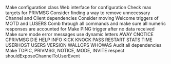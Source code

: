 Make configuration class
Web interface for configuration
Check max targets for PRIVMSG
Consider finding a way to remove unnecessary Channel and Client dependencies
Consider moving Welcome triggers of MOTD and LUSERS
Comb through all commands and make sure all numeric responses are accounted for
Make PING trigger after no data received
Make sure mode error messages use dynamic letters
AWAY CNOTICE CPRIVMSG DIE HELP INFO KICK KNOCK PASS RESTART STATS TIME USERHOST
USERS VERSION WALLOPS WHOWAS
Audit all dependencies
Make TOPIC, PRIVMSG, NOTICE, MODE, INVITE respect shouldExposeChannelToUserEvent
